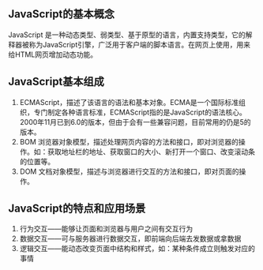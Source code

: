 ## JavaScript的基本概念
JavaScript 是一种动态类型、弱类型、基于原型的语言，内置支持类型，它的解释器被称为JavaScript引擎，广泛用于客户端的脚本语言。在网页上使用，用来给HTML网页增加动态功能。

## JavaScript基本组成
1. ECMAScript，描述了该语言的语法和基本对象。ECMA是一个国际标准组织，专门制定各种语言标准，ECMAScript指的是JavaScript的语法核心。2000年11月已到6.0的版本，但由于会有一些兼容问题，目前常用的仍是5的版本。
2. BOM 浏览器对象模型，描述处理网页内容的方法和接口，即对浏览器的操作。如：获取地址栏的地址、获取窗口的大小、新打开一个窗口、改变滚动条的位置等。
3. DOM 文档对象模型，描述与浏览器进行交互的方法和接口，即对页面的操作。

## JavaScript的特点和应用场景
1. 行为交互——能够让页面和浏览器与用户之间有交互行为
2. 数据交互——可与服务器进行数据交互，即前端向后端去发数据或拿数据
3. 逻辑交互——能动态改变页面中结构和样式，如：某种条件成立则触发对应的事情